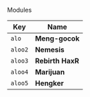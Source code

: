 
 Modules

| Key    | Name              | 
|--------|-------------------|
| `alo`  | **Meng-gocok**    | 
| `aloo2`| **Nemesis**       | 
| `aloo3`| **Rebirth HaxR**  | 
| `aloo4`| **Marijuan**      | 
| `aloo5`| **Hengker**       |
